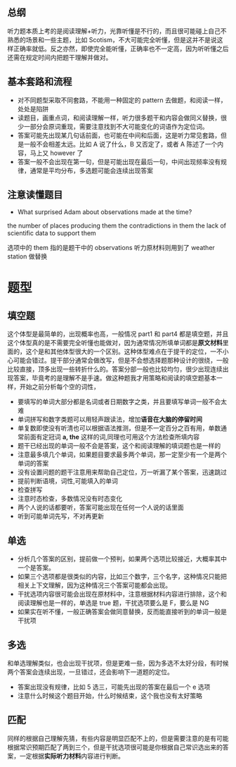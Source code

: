 ## 总纲

听力题本质上考的是阅读理解+听力，光靠听懂是不行的，而且很可能碰上自己不熟悉的场景和一些主题，比如 Scotism，不大可能完全听懂，但是这并不是说这样正确率就低。反之亦然，即使完全能听懂，正确率也不一定高，因为听听懂之后还需在规定时间内把题干理解并做对。

## 基本套路和流程

- 对不同题型采取不同套路，不能用一种固定的 pattern 去做题，和阅读一样，处处是陷阱
- 读题目，画重点词，和阅读理解一样，听力很多题干和内容会做同义替换，很少一部分会原词重现，需要注意找到不大可能变化的词语作为定位词。
- 答案可能先出现某几句话前面，也可能在中间和后面，这是听力常见套路，但是一般不会相差太远。比如 A 说了什么，B 又否定了，或者 A 陈述了一个内容，马上又 however 了
- 答案一般不会出现在第一句，但是可能出现在最后一句，中间出现频率没有规律，通常是平均分布，多选题可能会连续出现答案

## 注意读懂题目

- What surprised Adam about observations made at the time?

the number of places producing them
the contradictions in them
the lack of scientific data to support them

选项中的 them 指的是题干中的 observations
听力原材料则用到了 weather station 做替换

# 题型

## 填空题

这个体型是最简单的，出现概率也高，一般情况 part1 和 part4 都是填空题，并且这个体型真的是不需要完全听懂也能做对，因为通常情况所填单词都是**原文材料**里面的，这个是和其他体型很大的一个区别。这种体型难点在于提干的定位，一不小心可能会错过。提干部分通常会做改写，但是不会想选择题那种设计的很绕，一般比较直接，顶多出现一些转折什么的。答案分部一般也比较均匀，很少出现连续出现答案，毕竟考的是理解不是手速。做这种题我才用策略和阅读的填空题基本一样，开始之前分析每个空的词性，

- 要填写的单词大部分都是名词或者日期数字之类，并且要填写单词一般不会太难
- 单词拼写和数字类题可以用轻声跟读法，增加**语音在大脑的停留时间**
- 单复数即使没有听清也可以根据语法推测，但是不一定百分之百有用，单数通常前面有定冠词 **a, the** 这样的词,同理也可用这个方法检查所填内容
- 题干已经出现的单词一般不会是答案，这个和阅读理解的填词题也是一样的
- 注意最多填几个单词，如果题目要求最多两个单词，那一定至少有一个是两个单词的答案
- 没有设置问题的题干注意用来帮助自己定位，万一听漏了某个答案，迅速跳过
- 提前判断语境，词性,可能填入的单词
- 检查拼写
- 注意时态检查，多数情况没有时态变化
- 两个人说的话都要听，答案可能出现在任何一个人说的话里面
- 听到可能单词先写，不对再更新

## 单选

- 分析几个答案的区别，提前做一个预判，如果两个选项比较接近，大概率其中一个是答案。
- 如果三个选项都是很类似的内容，比如三个数字，三个名字，这种情况只能把相关上下文理解，因为这种情况三个答案可能都会出现。
- 干扰选项内容很可能会出现在原材料中，注意根据材料内容进行排除，这个和阅读理解也是一样的，单选是 true 题，干扰选项要么是 F，要么是 NG
- 如果实在听不懂，一般正确答案会做同意替换，反而能直接听到的单词一般是干扰项

## 多选

和单选理解类似，也会出现干扰项，但是更难一些，因为多选不太好分段，有时候两个答案会连续出现，一旦错过，还会影响下一道题的定位。

- 答案出现没有规律，比如 5 选三，可能先出现的答案在最后一个 e 选项
- 注意什么时候这个题目开始，什么时候结束，这个我也没有太好策略

## 匹配

同样的根据自己理解先猜，有些内容是明显匹配不上的，但是需要注意的是有可能根据常识预期匹配了两到三个，但是干扰选项很可能是你根据自己常识选出来的答案，一定根据**实际听力材料**内容进行判断。
